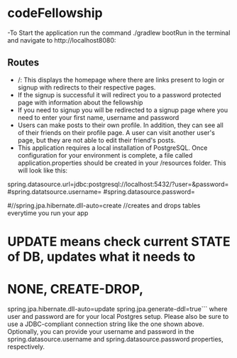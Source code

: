 # codeFellowship
-To Start the application run the command ./gradlew bootRun in the terminal and navigate to http://localhost8080:

## Routes

- /: This displays the homepage where there are links present to login or signup with redirects to their respective pages. 
- If the signup is successful it will redirect you to a password protected page with information about the fellowship
- If you need to signup you will be redirected to a signup page where you need to enter your first name, username and password
- Users can make posts to their own profile. In addition, they can see all of their friends on their profile page. A user can visit another user's page, but they are not able to edit their friend's posts. 
- This application requires a local installation of PostgreSQL. Once configuration for your environment is complete, a file called application.properties should be created in your /resources folder. This will look like this:

spring.datasource.url=jdbc:postgresql://localhost:5432/?user=<user>&password=<user>
#spring.datatsource.username=
#spring.datasource.password=

#//spring.jpa.hibernate.dll-auto=create //creates and drops tables everytime you run your app
# UPDATE means check current STATE of DB, updates what it needs to
# NONE, CREATE-DROP,
spring.jpa.hibernate.dll-auto=update
spring.jpa.generate-ddl=true```
where user and password are for your local Postgres setup. Please also be sure to use a JDBC-compliant connection string like the one shown above. Optionally, you can provide your username and password in the spring.datasource.username and spring.datasource.password properties, respectively.
